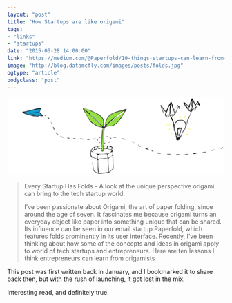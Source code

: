 ```yaml
---
layout: "post"
title: "How Startups are like origami"
tags: 
- "links"
- "startups"
date: "2015-05-28 14:00:00"
link: "https://medium.com/@Paperfold/10-things-startups-can-learn-from-origami-3d3741b18c29"
image: "http://blog.datamcfly.com/images/posts/folds.jpg"
ogtype: "article"
bodyclass: "post"
---
```


<div><div class="image splash">
	<img src="/images/posts/folds.jpg" />
</div></div>

> Every Startup Has Folds - A look at the unique perspective origami can bring to the tech startup world.
>
> I’ve been passionate about Origami, the art of paper folding, since around the age of seven. It fascinates me because origami turns an everyday object like paper into something unique that can be shared. Its influence can be seen in our email startup Paperfold, which features folds prominently in its user interface. Recently, I’ve been thinking about how some of the concepts and ideas in origami apply to world of tech startups and entrepreneurs. Here are ten lessons I think entrepreneurs can learn from origamists

This post was first written back in January, and I bookmarked it to share back then, but with the rush of launching, it got lost in the mix.

Interesting read, and definitely true.
